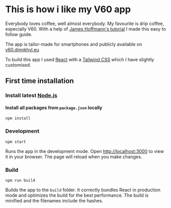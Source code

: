 # This is how i like my V60 app

Everybody loves coffee, well almost everybody. My favourite is drip coffee, especially V60. With a help of [James Hoffmann's tutorial](https://www.youtube.com/watch?v=1oB1oDrDkHM&t) I made this easy to follow guide.

The app is tailor-made for smartphones and publicly available on [v60.dmnkhvl.eu](http://v60.dmnkhvl.eu/)

To build this app I used [React](https://reactjs.org/) with a [Tailwind CSS](https://tailwindcss.com/) which I have slightly customised.

## First time installation

### Install latest [Node.js](https://nodejs.org/en/)

#### Install all packages from `package.json` locally

    npm install

### Development

    npm start

Runs the app in the development mode.
Open [http://localhost:3000](http://localhost:3000) to view it in your browser.
The page will reload when you make changes.

### Build

    npm run build

Builds the app to the `build` folder.
It correctly bundles React in production mode and optimizes the build for the best performance.
The build is minified and the filenames include the hashes.
